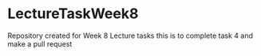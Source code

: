 # LectureTaskWeek8
Repository created for Week 8 Lecture tasks
this is to complete task 4 and make a pull request
